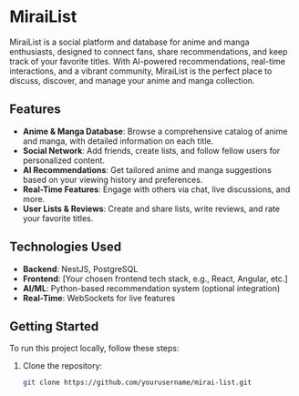 # MiraiList

MiraiList is a social platform and database for anime and manga enthusiasts, designed to connect fans, share recommendations, and keep track of your favorite titles. With AI-powered recommendations, real-time interactions, and a vibrant community, MiraiList is the perfect place to discuss, discover, and manage your anime and manga collection.

## Features

- **Anime & Manga Database**: Browse a comprehensive catalog of anime and manga, with detailed information on each title.
- **Social Network**: Add friends, create lists, and follow fellow users for personalized content.
- **AI Recommendations**: Get tailored anime and manga suggestions based on your viewing history and preferences.
- **Real-Time Features**: Engage with others via chat, live discussions, and more.
- **User Lists & Reviews**: Create and share lists, write reviews, and rate your favorite titles.

## Technologies Used

- **Backend**: NestJS, PostgreSQL
- **Frontend**: [Your chosen frontend tech stack, e.g., React, Angular, etc.]
- **AI/ML**: Python-based recommendation system (optional integration)
- **Real-Time**: WebSockets for live features

## Getting Started

To run this project locally, follow these steps:

1. Clone the repository:
   ```bash
   git clone https://github.com/yourusername/mirai-list.git
   ```
